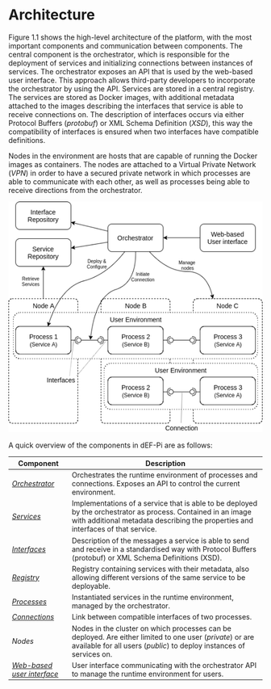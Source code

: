 # Architecture

Figure 1.1 shows the high-level architecture of the platform, with the most important components and communication between components. The central component is the orchestrator, which is responsible for the deployment of services and initializing connections between instances of services. The orchestrator exposes an API that is used by the web-based user interface. This approach allows third-party developers to incorporate the orchestrator by using the API. Services are stored in a central registry. The services are stored as Docker images, with additional metadata attached to the images describing the interfaces that service is able to receive connections on. The description of interfaces occurs via either Protocol Buffers \(_protobuf_\) or XML Schema Definition \(_XSD_\), this way the compatibility of interfaces is ensured when two interfaces have compatible definitions.

Nodes in the environment are hosts that are capable of running the Docker images as containers. The nodes are attached to a Virtual Private Network \(_VPN_\) in order to have a secured private network in which processes are able to communicate with each other, as well as processes being able to receive directions from the orchestrator.

![&quot;High-level overview&quot;](/assets/highlevel-overview.png)

A quick overview of the components in dEF-Pi are as follows:

| Component | Description |
| --- | --- |
| [_Orchestrator_](/architecture/orchestrator.md) | Orchestrates the runtime environment of processes and connections. Exposes an API to control the current environment. |
| [_Services_](/architecture/services-processes-and-connections.md#services) | Implementations of a service that is able to be deployed by the orchestrator as process. Contained in an image with additional metadata describing the properties and interfaces of that service. |
| [_Interfaces_](/architecture/services-processes-and-connections.md#services) | Description of the messages a service is able to send and receive in a standardised way with Protocol Buffers \(protobuf\) or XML Schema Definitions \(XSD\). |
| [_Registry_](/architecture/registry.md) | Registry containing services with their metadata, also allowing different versions of the same service to be deployable. |
| [_Processes_](/architecture/services-processes-and-connections.md#processes) | Instantiated services in the runtime environment, managed by the orchestrator. |
| [_Connections_](/architecture/services-processes-and-connections.md#connections) | Link between compatible interfaces of two processes. |
| _Nodes_ | Nodes in the cluster on which processes can be deployed. Are either limited to one user \(_private_\) or are available for all users \(_public_\) to deploy instances of services on. |
| [_Web-based user interface_](/architecture/user-interface.md) | User interface communicating with the orchestrator API to manage the runtime environment for users. |



